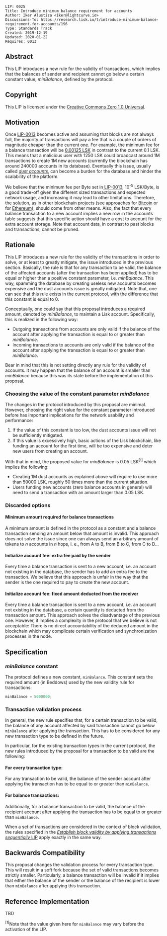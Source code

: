 ```
LIP: 0025
Title: Introduce minimum balance requirement for accounts
Author: Iker Alustiza <iker@lightcurve.io>
Discussions-To: https://research.lisk.io/t/introduce-minimum-balance-requirement-for-accounts/196
Type: Standards Track
Created: 2019-12-19
Updated: 2020-01-22
Requires: 0013
```

## Abstract

This LIP introduces a new rule for the validity of transactions, which implies that the balances of sender and recipient cannot go below a certain constant value, _minBalance_, defined by the protocol.

## Copyright

This LIP is licensed under the [Creative Commons Zero 1.0 Universal](https://creativecommons.org/publicdomain/zero/1.0/).

## Motivation

Once [LIP-0013](https://github.com/LiskHQ/lips/blob/master/proposals/lip-0013.md) becomes active and assuming that blocks are not always full, the majority of transactions will pay a fee that is a couple of orders of magnitude cheaper than the current one. For example, the minimum fee for a balance transaction will be [0.00125 LSK](https://github.com/LiskHQ/lips/blob/master/proposals/lip-0013.md#a-minimum-fee-implications) in contrast to the current 0.1 LSK. This means that a malicious user with 1250 LSK could broadcast around 1M transactions to create 1M new accounts (currently the blockchain has around 240000 accounts in its database). Eventually this issue, usually called [_dust accounts_](https://github.com/ethereum/EIPs/issues/168), can become a burden for the database and hinder the scalability of the platform.

We believe that the minimum fee per Byte set in[ LIP-0013](https://github.com/LiskHQ/lips/blob/master/proposals/lip-0013.md#minimum-fee-per-byte-minfeeperbyte), 10<sup>-5</sup> LSK/Byte, is a good trade-off given the different sized transactions and expected network usage, and increasing it may lead to other limitations. Therefore, the solution, as in other blockchain projects (see approaches for [Bitcoin](https://github.com/bitcoin/bitcoin/commit/9022aa3) or for [Ethereum](https://github.com/ethereum/EIPs/blob/master/EIPS/eip-161.md)), should come from other means. Also, the fact that every balance transaction to a new account implies a new row in the accounts table suggests that this specific action should have a cost to account for the extra account storage. Note that account data, in contrast to past blocks and transactions, cannot be pruned.

## Rationale

This LIP introduces a new rule for the validity of the transactions in order to solve, or at least to greatly mitigate, the issue introduced in the previous section. Basically, the rule is that for any transaction to be valid, the balance of the affected accounts (after the transaction has been applied) has to be equal or higher than a positive constant parameter, i.e. _minBalance_. This way, spamming the database by creating useless new accounts becomes expensive and the dust accounts issue is greatly mitigated.  Note that, one can see that this rule exists in the current protocol, with the difference that this constant is equal to 0.

Conceptually, one could say that this proposal introduces a required amount, denoted by _minBalance_, to maintain a Lisk account. Specifically, this is realized in the following way:

* Outgoing transactions from accounts are only valid if the balance of the account after applying the transaction is equal to or greater than _minBalance_.
* Incoming transactions to accounts are only valid if the balance of the account after applying the transaction is equal to or greater than _minBalance_.

Bear in mind that this is not setting directly any rule for the validity of accounts. It may happen that the balance of an account is smaller than _minBalance_ because this was its state before the implementation of this proposal.

### Choosing the value of the constant parameter _minBalance_

The changes in the protocol introduced by this proposal are minimal. However, choosing the right value for the constant parameter introduced before has important implications for the network usability and performance:

1. If the value of this constant is too low, the dust accounts issue will not be sufficiently mitigated.
2. If this value is excessively high, basic actions of the Lisk blockchain, like funding an account for the first time, will be too expensive and deter new users from creating an account.  

With that in mind, the proposed value for _minBalance_ is 0.05 LSK<sup>[1]</sup> which implies the following:

* Creating 1M dust accounts as explained above will require to use more than 50000 LSK, roughly 50 times more than the current situation.
* Users funding new accounts (zero balance accounts in general) will need to send a transaction with an amount larger than 0.05 LSK.

### Discarded options

#### Minimum amount required for balance transactions

A minimum amount is defined in the protocol as a constant and a balance transaction sending an amount below that amount is invalid. This approach does not solve the issue since one can always send an arbitrary amount of tokens to _n_ accounts in _n_ hops, i. e., from A to B, from B to C, from C to D...

#### Initialize account fee: extra fee paid by the sender

Every time a balance transaction is sent to a new account, i.e. an account not existing in the database, the sender has to add an extra fee to the transaction. We believe that this approach is unfair in the way that the sender is the one required to pay to create the new account.

#### Initialize account fee: fixed amount deducted from the receiver

Every time a balance transaction is sent to a new account, i.e. an account not existing in the database, a certain quantity is deducted from the transaction amount. This approach solves the disadvantage of the previous one. However, it implies a complexity in the protocol that we believe is not acceptable: There is no direct accountability of the deduced amount in the blockchain which may complicate certain verification and synchronization processes in the node.

## Specification

### _minBalance_ constant

The protocol defines a new constant, `minBalance`. This constant sets the required amount (in Beddows) used by the new validity rule for transactions:

```js
minBalance = 5000000;
```

### Transaction validation process

In general, the new rule specifies that, for a certain transaction to be valid, the balance of any account affected by said transaction cannot go below `minBalance` after applying the transaction. This has to be considered for any new transaction type to be defined in the future.

In particular, for the existing transaction types in the current protocol, the new rules introduced by the proposal for a transaction to be valid are the following:

#### For every transaction type:

For any transaction to be valid, the balance of the sender account after applying the transaction has to be equal to or greater than `minBalance`.

#### For balance transactions:

Additionally, for a balance transaction to be valid, the balance of the recipient account after applying the transaction has to be equal to or greater than `minBalance`.

When a set of transactions are considered in the context of block validation, the rules specified in the [_Establish block validity by applying transactions sequentially_ LIP](https://research.lisk.io/t/establish-block-validity-by-applying-transactions-sequentially/197) apply exactly in the same way.

## Backwards Compatibility

This proposal changes the validation process for every transaction type. This will result in a soft fork because the set of valid transactions becomes strictly smaller. Particularly, a balance transaction will be invalid if it implies that either the balance of the sender or the balance of the recipient is lower than  `minBalance` after applying this transaction.

## Reference Implementation

TBD

<sup>[1]</sup>Note that the value given here for `minBalance` may vary before the activation of the LIP.
